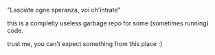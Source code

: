 
"Lasciate ogne speranza, voi ch'intrate"

this is a completly useless garbage repo for some (sometimes running) code.

trust me, you can't expect something from this place :) 

